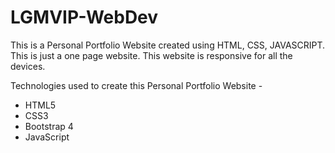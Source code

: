 # LGMVIP-WebDev
 This is a Personal Portfolio Website created using HTML, CSS, JAVASCRIPT. This is just a one page website. This website is responsive for all the devices.
 
 Technologies used to create this Personal Portfolio Website -
  - HTML5
  - CSS3
  - Bootstrap 4
  - JavaScript
